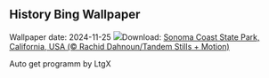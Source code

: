 ## History Bing Wallpaper
Wallpaper date: 2024-11-25
![](https://www.bing.com/th?id=OHR.SonomaCoast_EN-CA2154911568_UHD.jpg&w=1000)Download: [Sonoma Coast State Park, California, USA (© Rachid Dahnoun/Tandem Stills + Motion)](https://www.bing.com/th?id=OHR.SonomaCoast_EN-CA2154911568_UHD.jpg)

Auto get programm by LtgX

